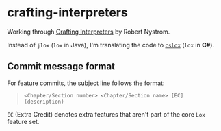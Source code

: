 # crafting-interpreters

Working through [Crafting Interpreters](https://craftinginterpreters.com/) by Robert Nystrom.

Instead of `jlox` (`lox` in Java), I'm translating the code to [`cslox`](/cslox/) (`lox` in **C#**).

## Commit message format

For feature commits, the subject line follows the format:

> `<Chapter/Section number> <Chapter/Section name> [EC] (description)`

`EC` (Extra Credit) denotes extra features that aren't part of the core `Lox` feature set.
